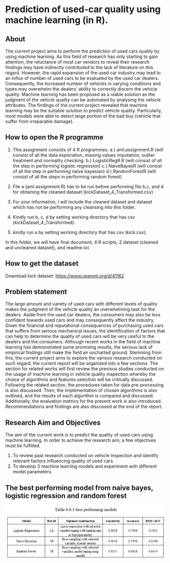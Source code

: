 # Prediction of used-car quality using machine learning (in R).

## About
The current project aims to perform the prediction of used cars quality by using machine learning. As this field of research has only starting to gain attention, the reluctance of most car vendors to reveal their research findings may have indirectly contributed to the lack of literature on this regard. However, the rapid expansion of the used car industry may lead to an influx of number of used cars to be evaluated by the used car dealers. Consequently, the increased number of vehicles in varying conditions and types may overwhelm the dealers’ ability to correctly discern the vehicle quality. Machine learning has been proposed as a viable solution as the judgment of the vehicle quality can be automated by analysing the vehicle attributes. The findings of the current project revealed that machine learning may be the suitable solution to predict vehicle quality. Particularly, most models were able to detect large portion of the bad buy (vehicle that suffer from irreparable damage). 

## How to open the R programme
1. This assignment consists of 4 R programmes.
	a.) aml.assignment.R (will consist of all the data exploration, missing values imputation, outlier 
	    treatment and normality checking.
	b.) LogisticRegR.R (will consist of all the step in performing logistic regression)
	c.) NaiveBayesR (will consist of all the step in performing naive bayesian)
	d.) RandomForestR (will consist of all the steps in performing random forest)

2. File a (aml.assignment.R) has to be run before performing file b,c, and d for obtaining the cleaned dataset (kickDataset_4_Transformed.csv)
3. For your information, i will include the cleaned dataset and dataset which has not be performing any cleansing into this folder.
4. Kindly run b, c, d by setting working directory that has csv (kickDataset_4_Transformed).
5. kindly run a by setting working directory that has csv (kick.csv).

In this folder, we will have final document, 4 R scripts, 2 dataset (cleaned and uncleaned dataset), and readme.txt

## How to get the dataset
Download kick dataset: https://www.openml.org/d/41162

## Problem statement
The large amount and variety of used cars with different levels of quality makes the judgment of the vehicle quality an overwhelming task for the dealers. Aside from the used car dealers, the consumers may also be less confident towards used cars and may consequently affect the industry.  Given the financial and reputational consequences of purchasing used cars that suffers from serious mechanical issues, the identification of factors that can help to determine the quality of used cars will be very useful to the dealers and the consumers. Although recent works in the field of machine learning has demonstrated some promising results, the serious lack of empirical findings still make the field an uncharted ground. 
	Stemming from this, the current project aims to explore the various research conducted on such regard, the current report will be organized into a few sections. The section for related works will first review the previous studies conducted on the usage of machine learning in vehicle quality inspection whereby the choice of algorithms and features selection will be critically discussed. Following the related section, the procedures taken for data pre-processing is also discussed. Then, the implementation of chosen algorithms is also outlined, and the results of each algorithm is compared and discussed. Additionally, the evaluation metrics for the present work is also introduced. Recommendations and findings are also discussed at the end of the report. 

## Research Aim and Objectives
The aim of the current work is to predict the quality of used cars using machine learning. In order to achieve the research aim, a few objectives must be fulfilled.
1.	To review past research conducted on vehicle inspection and identify relevant factors influencing quality of used cars. 
2.	To develop 3 machine learning models and experiment with different model parameters. 

## The best performing model from naive bayes, logistic regression and random forest
![rex](best-performing-model.png)

